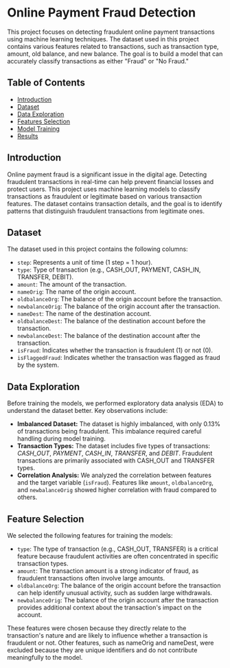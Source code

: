 # Online Payment Fraud Detection

This project focuses on detecting fraudulent online payment transactions using machine learning techniques. The dataset used in this project contains various features related to transactions, such as transaction type, amount, old balance, and new balance. The goal is to build a model that can accurately classify transactions as either "Fraud" or "No Fraud."

## Table of Contents
- [Introduction](#Introduction)
- [Dataset](#Dataset)
- [Data Exploration](#Data-Exploration)
- [Features Selection](#Features-Selection)
- [Model Training](#Model-Training)
- [Results](#Results)

## Introduction
Online payment fraud is a significant issue in the digital age. Detecting fraudulent transactions in real-time can help prevent financial losses and protect users. This project uses machine learning models to classify transactions as fraudulent or legitimate based on various transaction features. The dataset contains transaction details, and the goal is to identify patterns that distinguish fraudulent transactions from legitimate ones.

## Dataset
The dataset used in this project contains the following columns:
- `step`: Represents a unit of time (1 step = 1 hour).
- `type`: Type of transaction (e.g., CASH_OUT, PAYMENT, CASH_IN, TRANSFER, DEBIT).
- `amount`: The amount of the transaction.
- `nameOrig`: The name of the origin account.
- `oldbalanceOrg`: The balance of the origin account before the transaction.
- `newbalanceOrig`: The balance of the origin account after the transaction.
- `nameDest`: The name of the destination account.
- `oldbalanceDest`: The balance of the destination account before the transaction.
- `newbalanceDest`: The balance of the destination account after the transaction.
- `isFraud`: Indicates whether the transaction is fraudulent (1) or not (0).
- `isFlaggedFraud`: Indicates whether the transaction was flagged as fraud by the system.

## Data Exploration
Before training the models, we performed exploratory data analysis (EDA) to understand the dataset better. Key observations include:

- **Imbalanced Dataset:** The dataset is highly imbalanced, with only 0.13% of transactions being fraudulent. This imbalance required careful handling during model training.
- **Transaction Types:** The dataset includes five types of transactions: *CASH_OUT*, *PAYMENT*, *CASH_IN*, *TRANSFER*, and *DEBIT*. Fraudulent transactions are primarily associated with CASH_OUT and TRANSFER types.
- **Correlation Analysis:** We analyzed the correlation between features and the target variable (`isFraud`). Features like `amount`, `oldbalanceOrg`, and `newbalanceOrig` showed higher correlation with fraud compared to others.

## Feature Selection
We selected the following features for training the models:

- `type`: The type of transaction (e.g., CASH_OUT, TRANSFER) is a critical feature because fraudulent activities are often concentrated in specific transaction types.
- `amount`: The transaction amount is a strong indicator of fraud, as fraudulent transactions often involve large amounts.
- `oldbalanceOrg`: The balance of the origin account before the transaction can help identify unusual activity, such as sudden large withdrawals.
- `newbalanceOrig`: The balance of the origin account after the transaction provides additional context about the transaction's impact on the account.

These features were chosen because they directly relate to the transaction's nature and are likely to influence whether a transaction is fraudulent or not. Other features, such as nameOrig and nameDest, were excluded because they are unique identifiers and do not contribute meaningfully to the model.




